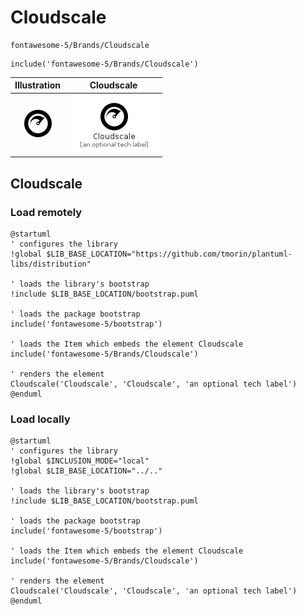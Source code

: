 # Cloudscale


```text
fontawesome-5/Brands/Cloudscale
```

```text
include('fontawesome-5/Brands/Cloudscale')
```



| Illustration | Cloudscale |
| :---: | :---: |
| ![illustration for Illustration](../../fontawesome-5/Brands/Cloudscale.png) | ![illustration for Cloudscale](../../fontawesome-5/Brands/Cloudscale.Local.png) |




## Cloudscale

### Load remotely
```plantuml
@startuml
' configures the library
!global $LIB_BASE_LOCATION="https://github.com/tmorin/plantuml-libs/distribution"

' loads the library's bootstrap
!include $LIB_BASE_LOCATION/bootstrap.puml

' loads the package bootstrap
include('fontawesome-5/bootstrap')

' loads the Item which embeds the element Cloudscale
include('fontawesome-5/Brands/Cloudscale')

' renders the element
Cloudscale('Cloudscale', 'Cloudscale', 'an optional tech label')
@enduml
```

### Load locally
```plantuml
@startuml
' configures the library
!global $INCLUSION_MODE="local"
!global $LIB_BASE_LOCATION="../.."

' loads the library's bootstrap
!include $LIB_BASE_LOCATION/bootstrap.puml

' loads the package bootstrap
include('fontawesome-5/bootstrap')

' loads the Item which embeds the element Cloudscale
include('fontawesome-5/Brands/Cloudscale')

' renders the element
Cloudscale('Cloudscale', 'Cloudscale', 'an optional tech label')
@enduml
```


